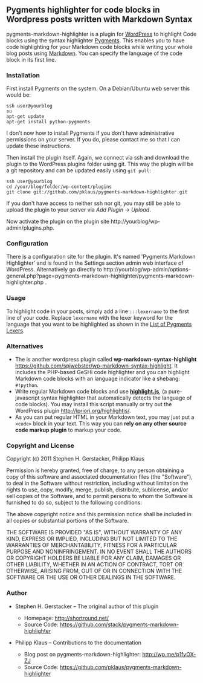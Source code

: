 ## Pygments highlighter for code blocks in Wordpress posts written with Markdown Syntax

pygments-markdown-highlighter is a plugin for [WordPress][] to highlight Code blocks using the syntax highlighter [Pygments]. This enables you to have code highlighting for your Markdown code blocks while writing your whole blog posts using [Markdown][]. You can specify the language of the code block in its first line.

### Installation

First install Pygments on the system. On a Debian/Ubuntu web server this would be:

    ssh user@yourblog
    su
    apt-get update
    apt-get install python-pygments

I don't now how to install Pygments if you don't have administrative permissions on your server. If you do, please contact me so that I can update these instructions.

Then install the plugin itself. Again, we connect via ssh and download the plugin to the WordPress plugins folder using git. This way the plugin will be a git repository and can be updated easily using `git pull`:

    ssh user@yourblog
    cd /your/blog/folder/wp-content/plugins
    git clone git://github.com/pklaus/pygments-markdown-highlighter.git

If you don't have access to neither ssh nor git, you may still be able to upload the plugin to your server via *Add Plugin* → *Upload*.

Now activate the plugin on the plugin site http://yourblog/wp-admin/plugins.php.

### Configuration

There is a configuration site for the plugin. It's named 'Pygments Markdown Highlighter' and is found in the Settings section admin web interface of WordPress.
Alternatively go directly to
http://yourblog/wp-admin/options-general.php?page=pygments-markdown-highlighter/pygments-markdown-highlighter.php .

### Usage

To highlight code in your posts, simply add a line `:::lexername` to the first line of your code. Replace `lexername` with the lexer keyword for the language that you want to be highlighted as shown in the [List of Pygments Lexers][].

### Alternatives

* The is another wordpress plugin called **wp-markdown-syntax-highlight**
  <https://github.com/spjwebster/wp-markdown-syntax-highlight>.
  It includes the PHP-based GeSHi code highlighter and you can highlight
  Markdown code blocks with an language indicator like a shebang: `#!python`.
* Write regular Markdown code blocks and use
  **[highlight.js](http://softwaremaniacs.org/soft/highlight/en/)**,
  (a pure-javascript syntax highlighter that automatically detects the
  language of code blocks). You may install this script manually or try
  out the WordPress plugin <http://lpriori.org/highlightjs/>.  
* As you can put regular HTML in your Markdown text, you may just put
  a `<code>` block in your text.
  This way you can **rely on any other source code markup plugin** to
  markup your code.

### Copyright and License

Copyright (c) 2011 Stephen H. Gerstacker, Philipp Klaus

Permission is hereby granted, free of charge, to any person obtaining a copy
of this software and associated documentation files (the "Software"), to deal
in the Software without restriction, including without limitation the rights
to use, copy, modify, merge, publish, distribute, sublicense, and/or sell
copies of the Software, and to permit persons to whom the Software is
furnished to do so, subject to the following conditions:

The above copyright notice and this permission notice shall be included in
all copies or substantial portions of the Software.

THE SOFTWARE IS PROVIDED "AS IS", WITHOUT WARRANTY OF ANY KIND, EXPRESS OR
IMPLIED, INCLUDING BUT NOT LIMITED TO THE WARRANTIES OF MERCHANTABILITY,
FITNESS FOR A PARTICULAR PURPOSE AND NONINFRINGEMENT. IN NO EVENT SHALL THE
AUTHORS OR COPYRIGHT HOLDERS BE LIABLE FOR ANY CLAIM, DAMAGES OR OTHER
LIABILITY, WHETHER IN AN ACTION OF CONTRACT, TORT OR OTHERWISE, ARISING FROM,
OUT OF OR IN CONNECTION WITH THE SOFTWARE OR THE USE OR OTHER DEALINGS IN
THE SOFTWARE.

### Author

* Stephen H. Gerstacker – The original author of this plugin
  * Homepage: <http://shortround.net/>
  * Source Code: <https://github.com/stack/pygments-markdown-highlighter>

* Philipp Klaus – Contributions to the documentation
  * Blog post on pygments-markdown-highlighter: <http://wp.me/p1fyOX-ZJ>
  * Source Code: <https://github.com/pklaus/pygments-markdown-highlighter>

[WordPress]: http://wordpress.org/
[Pygments]: http://pygments.org
[List of Pygments Lexers]: http://pygments.org/docs/lexers/
[Markdown]: http://daringfireball.net/projects/markdown/
[Markdown Syntax]: http://daringfireball.net/projects/markdown/syntax
[PHP Markdown Extra]: http://michelf.com/projects/php-markdown/extra/
